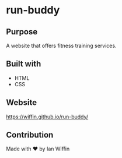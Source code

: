 # run-buddy

## Purpose
A website that offers fitness training services.

## Built with
* HTML
* CSS

## Website
https://wiffin.github.io/run-buddy/

## Contribution
Made with ❤ by Ian Wiffin
